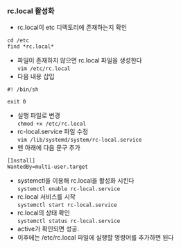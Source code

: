 ### rc.local 활성화
- rc.local이 etc 디렉토리에 존재하는지 확인
```
cd /etc
find *rc.local*
```
- 파일이 존재하지 않으면 rc.local 파일을 생성한다<br>
```vim /etc/rc.local```
- 다음 내용 삽입
```
#! /bin/sh

exit 0
```
- 실행 파일로 변경<br>
```chmod +x /etc/rc.local```
- rc-local.service 파일 수정<br>
```vim /lib/systemd/system/rc-local.service```
- 맨 아래에 다음 문구 추가
```
[Install]
WantedBy=multi-user.target
```
- systemctl을 이용해 rc.local을 활성화 시킨다<br>
```systemctl enable rc-local.service```
- rc.local 서비스를 시작<br>
```systemctl start rc-local.service```
- rc.local의 상태 확인<br>
```systemctl status rc-local.service```
- active가 확인되면 성공.
- 이후에는 /etc/rc.local 파일에 실행할 명령어를 추가하면 된다

